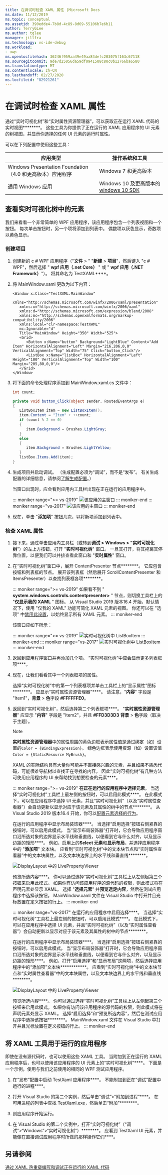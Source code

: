 ```yaml
---
title: 在调试时检查 XAML 属性 |Microsoft Docs
ms.date: 11/12/2019
ms.topic: conceptual
ms.assetid: 390edde4-7b8d-4c89-8d69-55106b7e6b11
author: TerryGLee
ms.author: tglee
manager: jillfra
ms.technology: vs-ide-debug
ms.workload:
- uwp
ms.openlocfilehash: 36246f959aa49e49aa84defc203075f163c67118
ms.sourcegitcommit: 9de7d25056da59df0941508c80c0b12766ba6580
ms.translationtype: MT
ms.contentlocale: zh-CN
ms.lasthandoff: 02/27/2020
ms.locfileid: "82921261"
---
```

# <a name="inspect-xaml-properties-while-debugging"></a>在调试时检查 XAML 属性 

通过“实时可视化树”和“实时属性资源管理器”，可以获取正在运行 XAML 代码的实时视图********。 这些工具为你提供了正在运行的 XAML 应用程序的 UI 元素的树视图，并显示你选择的任何 UI 元素的运行时属性。

可以在下列配置中使用这些工具：

|应用类型|操作系统和工具|
|-----------------|--------------------------------|
|Windows Presentation Foundation（4.0 和更高版本）应用程序|Windows 7 和更高版本|
|通用 Windows 应用|Windows 10 及更高版本的[windows 10 SDK](https://dev.windows.com/downloads/windows-10-sdk)|

## <a name="look-at-elements-in-the-live-visual-tree"></a>查看实时可视化树中的元素

我们来看看一个非常简单的 WPF 应用程序，该应用程序包含一个列表视图和一个按钮。 每次单击按钮时，另一个项将添加到列表中。 偶数项以灰色显示，奇数项以黄色显示。

### <a name="create-the-project"></a>创建项目

1. 创建新的 c # WPF 应用程序（"**文件** > " "**新建** > **项目**"，然后键入 "c # WPF"，然后选择 " **wpf 应用（.net Core）** " 或 " **wpf 应用（.NET Framework）**"）。 将其命名为 TestXAML****。

1. 将 MainWindow.xaml 更改为以下内容：

   ```xaml
   <Window x:Class="TestXAML.MainWindow"
      xmlns="http://schemas.microsoft.com/winfx/2006/xaml/presentation"
      xmlns:x="http://schemas.microsoft.com/winfx/2006/xaml"
      xmlns:d="http://schemas.microsoft.com/expression/blend/2008"
      xmlns:mc="http://schemas.openxmlformats.org/markup-compatibility/2006"
      xmlns:local="clr-namespace:TestXAML"
      mc:Ignorable="d"
      Title="MainWindow" Height="350" Width="525">
      <Grid>
         <Button x:Name="button" Background="LightBlue" Content="Add Item" HorizontalAlignment="Left" Margin="216,206,0,0" VerticalAlignment="Top" Width="75" Click="button_Click"/>
         <ListBox x:Name="listBox" HorizontalAlignment="Left" Height="100" VerticalAlignment="Top" Width="100" Margin="205,80,0,0"/>
      </Grid>
   </Window>
   ```

1. 将下面的命令处理程序添加到 MainWindow.xaml.cs 文件中：

   ```csharp
   int count;

   private void button_Click(object sender, RoutedEventArgs e)
   {
      ListBoxItem item = new ListBoxItem();
      item.Content = "Item" + ++count;
      if (count % 2 == 0)
      {
         item.Background = Brushes.LightGray;
      }
      else
      {
         item.Background = Brushes.LightYellow;
      }
      listBox.Items.Add(item);
   }
   ```

1. 生成项目并启动调试。 （生成配置必须为“调试”，而不是“发布”。 有关生成配置的详细信息，请参阅[了解生成配置](../ide/understanding-build-configurations.md)。）

   当窗口出现时，应会看到应用内工具栏出现在正在运行的应用程序中。

   ::: moniker range=">= vs-2019" 
   ![该应用的主窗口](../debugger/media/vs-2019/livevisualtree-app.png "LiveVIsualTree-应用")
   ::: moniker-end
   ::: moniker range="vs-2017" 
   ![该应用的主窗口](../debugger/media/livevisualtree-app.png "LiveVIsualTree-应用")
   ::: moniker-end

1. 现在，单击 "**添加项**" 按钮几次，以将新项添加到列表中。

### <a name="inspect-xaml-properties"></a>检查 XAML 属性

1. 接下来，通过单击应用内工具栏（或转到**调试 > Windows > "实时可视化树**"）的左上方按钮，打开 "**实时可视化树**" 窗口。 一旦其打开，将其拖离其停靠位置，以便我们可以并排查看此窗口和 "**实时属性**" 窗口。

1. 在“实时可视化树”窗口中，展开 ContentPresenter 节点********。 它应包含按钮和列表框的节点。 展开该列表框（然后展开 ScrollContentPresenter 和 ItemsPresenter）以查找列表框各项********。

   ::: moniker range=">= vs-2019" 
   如果看不到 " **system.windows.controls.contentpresenter>** " 节点，则切换工具栏上的 "**仅显示我的 XAML** " 图标。 从 Visual Studio 2019 版本16.4 开始，默认情况下，使用 "仅我的 XAML" 功能可简化 XAML 元素的视图。 你还可以在 "选项" 中[禁用此设置](../debugger/general-debugging-options-dialog-box.md)，以始终显示所有 XAML 元素。
   ::: moniker-end

   该窗口应如下所示：

   ::: moniker range=">= vs-2019" 
   ![实时可视化树中 ListBoxItem](../debugger/media/vs-2019/livevisualtree-listboxitems.png "LiveVisualTree-Listboxitem")
   ::: moniker-end
   ::: moniker range="vs-2017" 
   ![实时可视化树中 ListBoxItem](../debugger/media/livevisualtree-listboxitems.png "LiveVisualTree-Listboxitem")
   ::: moniker-end

1. 返回到应用程序窗口并再添加几个项。 “实时可视化树”中应会显示更多列表框项****。

1. 现在，让我们看看其中一个列表框项的属性。

   选择“实时可视化树”中的第一个列表框项并单击工具栏上的“显示属性”图标********。 应显示“实时属性资源管理器”****。 请注意，"**内容**" 字段是 "Item1"，**背景** > **色**字段 **#FFFFFFE0**。
   
1. 返回到“实时可视化树”，然后选择第二个列表框项****。 "**实时属性资源管理器**" 应显示 "**内容**" 字段是 "Item2"，并且 **#FFD3D3D3** **背景** > **色**字段（取决于主题）。

   > [!NOTE]
   > **实时属性资源管理器**中的属性周围的黄色边框表示属性值是通过绑定（如）设置的`Color = {BindingExpression}`。 绿色边框表示使用资源（如）设置该值`Color = {StaticResource MyBrush}`。

   XAML 的实际结构具有大量你可能并不直接感兴趣的元素，并且如果不熟悉代码，可能很难导航树以查找正在寻找的内容。 因此“实时可视化树”有几种方法可使用应用程序的 UI 来帮助找到想要检查的元素****。

   ::: moniker range=">= vs-2019" 
   **在正在运行的应用程序中选择元素**。 当选择“实时可视化树”工具栏上最左侧的按钮时，可以启用此模式****。 在此模式下，可以在应用程序中选择 UI 元素，并且“实时可视化树”（以及“实时属性查看器”）会自动更新以显示对应于该元素及其属性的树中的节点********。 从 Visual Studio 2019 版本16.4 开始，你可以[配置元素选择的行为](../debugger/general-debugging-options-dialog-box.md)。

   在运行的应用程序中显示布局装饰器****。 当选择“启用选择”按钮右侧紧靠的按钮时，可以启用此模式。 当“显示布局装饰器”打开时，它会导致应用程序窗口沿所选对象的边界显示水平线和垂直线，以便看到它与什么对齐，以及显示边距的矩形****。 例如，启用上的**Select 元素**和**显示布局**，并选择应用程序中的 "**添加项**" 文本块。 应看到“实时可视化树”中的文本块节点和“实时属性查看器”中的文本块属性，以及文本块边界上的水平线和垂直线********。

   ![DisplayLayout 中的 LivePropertyViewer](../debugger/media/vs-2019/livevisualtreelivepropertyviewer-displaylayout.png "LiveVisualTreeLivePropertyViewer-DisplayLayout")

   预览所选内容****。 你可以通过选择“实时可视化树”工具栏上从左侧起第三个按钮来启用此模式。 如果你有访问该应用程序的源代码的权限，则此模式将在声明元素处显示 XAML。 选择 "**选择元素**" 并**预览选定内容**，然后在测试应用程序中选择该按钮。 MainWindow.xaml 文件在 Visual Studio 中打开并且光标放置在定义按钮的行上。
   ::: moniker-end

   ::: moniker range="vs-2017" 
   在运行的应用程序中启用选择****。 当选择“实时可视化树”工具栏上最左侧的按钮时，可以启用此模式****。 在此模式下，可以在应用程序中选择 UI 元素，并且“实时可视化树”（以及“实时属性查看器”）会自动更新以显示对应于该元素及其属性的树中的节点********。

   在运行的应用程序中显示布局装饰器****。 当选择“启用选择”按钮右侧紧靠的按钮时，可以启用此模式。 当“显示布局装饰器”打开时，它会导致应用程序窗口沿所选对象的边界显示水平线和垂直线，以便看到它与什么对齐，以及显示边距的矩形****。 例如，打开“启用选择”和“显示布局”这两项，然后选择应用程序中的“添加项”文本块************。 应看到“实时可视化树”中的文本块节点和“实时属性查看器”中的文本块属性，以及文本块边界上的水平线和垂直线********。

   ![DisplayLayout 中的 LivePropertyViewer](../debugger/media/livevisualtreelivepropertyviewer-displaylayout.png "LiveVisualTreeLivePropertyViewer-DisplayLayout")

   预览所选内容****。 你可以通过选择“实时可视化树”工具栏上从左侧起第三个按钮来启用此模式。 如果你有访问该应用程序的源代码的权限，则此模式将在声明元素处显示 XAML。 选择“启用选择”和“预览所选内容”，然后在测试应用程序中选择该按钮********。 MainWindow.xaml 文件在 Visual Studio 中打开并且光标放置在定义按钮的行上。
   ::: moniker-end

## <a name="use-xaml-tools-with-running-applications"></a>将 XAML 工具用于运行的应用程序

即使在没有源代码时，也可以使用这些 XAML 工具。 当附加到正在运行的 XAML 应用程序后，也可以使用该应用程序的 UI 元素上的“实时可视化树”****。 下面是一个示例，使用与我们之前使用的相同的 WPF 测试应用程序。

1. 在“发布”配置中启动 TestXaml 应用程序****。 不能附加到正在“调试”配置中运行的进程****。

2. 打开 Visual Studio 的第二个实例，然后单击“调试”>“附加到进程”****。 在可用进程的列表中查找 TestXaml.exe，然后单击“附加”********。

3. 则应用程序开始运行。

4. 在 Visual Studio 的第二个实例中，打开“实时可视化树”（“调试”>“Windows”>“实时可视化树”）********。 应看到 TestXaml UI 元素，并能像在直接调试应用程序时所做的那样操作它们****。

## <a name="see-also"></a>另请参阅

[通过 XAML 热重载编写和调试正在运行的 XAML 代码](xaml-hot-reload.md)
